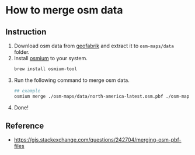 # How to merge osm data
## Instruction
1. Download osm data from [geofabrik](https://download.geofabrik.de/) and extract it to `osm-maps/data` folder.
2. Install [osmium](https://osmcode.org/osmium-tool/manual.html) to your system.
    ```bash
    brew install osmium-tool
    ```
3. Run the following command to merge osm data.
    ```bash
    ## example
    osmium merge ./osm-maps/data/north-america-latest.osm.pbf ./osm-maps/data/texas-latest.osm.pbf -o ./osm-maps/data/merged.osm.pbf
    ```
4. Done!

## Reference
- https://gis.stackexchange.com/questions/242704/merging-osm-pbf-files
